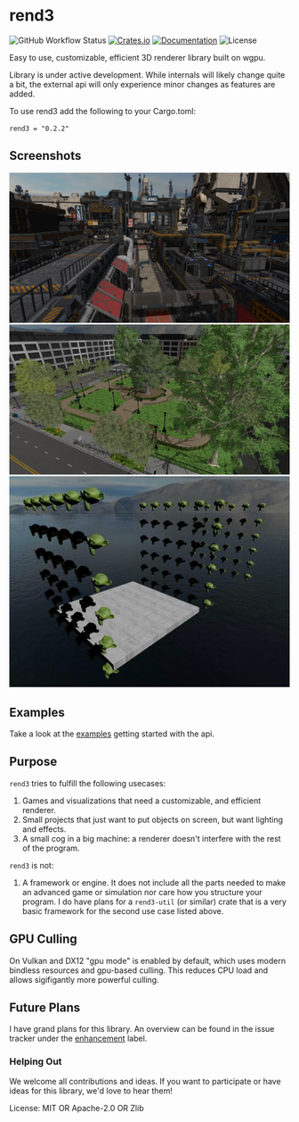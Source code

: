 # rend3

![GitHub Workflow Status](https://img.shields.io/github/workflow/status/BVE-Reborn/rend3/CI)
[![Crates.io](https://img.shields.io/crates/v/rend3)](https://crates.io/crates/rend3)
[![Documentation](https://docs.rs/rend3/badge.svg)](https://docs.rs/rend3)
![License](https://img.shields.io/crates/l/rend3)

Easy to use, customizable, efficient 3D renderer library built on wgpu.

Library is under active development. While internals will likely change quite a bit,
the external api will only experience minor changes as features are added.

To use rend3 add the following to your Cargo.toml:

```
rend3 = "0.2.2"
```

## Screenshots

![scifi-base](https://raw.githubusercontent.com/BVE-Reborn/rend3/trunk/examples/scene-viewer/scifi-base.jpg)
![emerald-square](https://raw.githubusercontent.com/BVE-Reborn/rend3/trunk/examples/scene-viewer/emerald-square.jpg)
![example](https://raw.githubusercontent.com/BVE-Reborn/rend3/trunk/examples/scene-viewer/screenshot.jpg)

## Examples

Take a look at the [examples] getting started with the api.

[examples]: https://github.com/BVE-Reborn/rend3/tree/trunk/examples

## Purpose

`rend3` tries to fulfill the following usecases:
 1. Games and visualizations that need a customizable, and efficient renderer.
 2. Small projects that just want to put objects on screen, but want lighting and effects.
 3. A small cog in a big machine: a renderer doesn't interfere with the rest of the program.

`rend3` is not:
 1. A framework or engine. It does not include all the parts needed to make an advanced game or simulation nor care how you structure
    your program. I do have plans for a `rend3-util` (or similar) crate that is a very basic framework for the second use case listed above.

## GPU Culling

On Vulkan and DX12 "gpu mode" is enabled by default, which uses modern bindless resources and gpu-based culling. This reduces CPU load and allows sigifigantly more powerful culling.

## Future Plans

I have grand plans for this library. An overview can be found in the issue tracker
under the [enhancement] label.

[enhancement]: https://github.com/BVE-Reborn/rend3/labels/enhancement

### Helping Out

We welcome all contributions and ideas. If you want to participate or have ideas for this library, we'd love to hear them!

License: MIT OR Apache-2.0 OR Zlib
